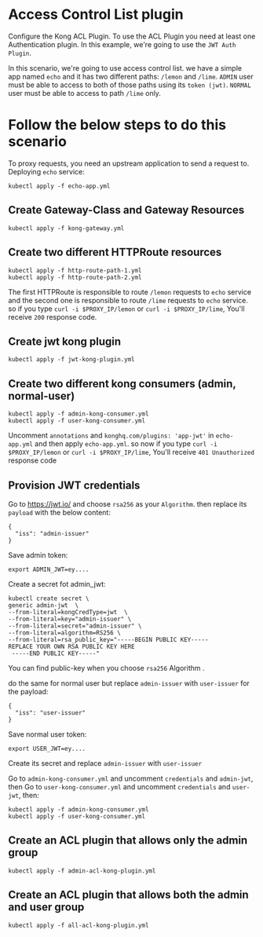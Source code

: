 # Access Control List plugin
Configure the Kong ACL Plugin. To use the ACL Plugin you need at least one Authentication plugin. In this example, we're going to use the `JWT Auth Plugin`.

In this scenario, we're going to use access control list. we have a simple app named `echo` and it has two different paths: `/lemon` and `/lime`. `ADMIN` user must be able to access to both of those paths using its `token (jwt)`. `NORMAL` user must be able to access to path `/lime` only.

# Follow the below steps to do this scenario
To proxy requests, you need an upstream application to send a request to. Deploying `echo` service:

    kubectl apply -f echo-app.yml

## Create Gateway-Class and Gateway Resources

    kubectl apply -f kong-gateway.yml

## Create two different HTTPRoute resources

    kubectl apply -f http-route-path-1.yml 
    kubectl apply -f http-route-path-2.yml
The first HTTPRoute is responsible to route `/lemon` requests to `echo` service and the second one is responsible to route `/lime` requests to `echo` service. so if you type `curl -i $PROXY_IP/lemon` or `curl -i $PROXY_IP/lime`, You'll receive `200` response code.

## Create jwt kong plugin

    kubectl apply -f jwt-kong-plugin.yml

## Create two different kong consumers (admin, normal-user)
    kubectl apply -f admin-kong-consumer.yml
    kubectl apply -f user-kong-consumer.yml

Uncomment `annotations` and `konghq.com/plugins: 'app-jwt'` in `echo-app.yml` and then apply `echo-app.yml`. so now if you type `curl -i $PROXY_IP/lemon` or `curl -i $PROXY_IP/lime`, You'll receive `401 Unauthorized` response code

## Provision JWT credentials

Go to https://jwt.io/ and choose `rsa256` as your `Algorithm`. then replace its `payload` with the below content:

    {
      "iss": "admin-issuer"
    }
Save admin token:

    export ADMIN_JWT=ey....
Create a secret fot admin_jwt:

    kubectl create secret \
    generic admin-jwt  \
    --from-literal=kongCredType=jwt  \
    --from-literal=key="admin-issuer" \
    --from-literal=secret="admin-issuer" \
    --from-literal=algorithm=RS256 \
    --from-literal=rsa_public_key="-----BEGIN PUBLIC KEY-----
    REPLACE YOUR OWN RSA PUBLIC KEY HERE
     -----END PUBLIC KEY-----"
You can find public-key when you choose `rsa256` Algorithm .

do the same for normal user but replace `admin-issuer` with `user-issuer` for the payload:

    {
      "iss": "user-issuer"
    }
Save normal user token:

    export USER_JWT=ey....
Create its secret and replace `admin-issuer` with `user-issuer`

Go to `admin-kong-consumer.yml` and uncomment `credentials` and `admin-jwt`, then Go to `user-kong-consumer.yml` and uncomment `credentials` and `user-jwt`, then:

    kubectl apply -f admin-kong-consumer.yml
    kubectl apply -f user-kong-consumer.yml

## Create an ACL plugin that allows only the admin group

    kubectl apply -f admin-acl-kong-plugin.yml
## Create an ACL plugin that allows both the admin and user group

    kubectl apply -f all-acl-kong-plugin.yml
